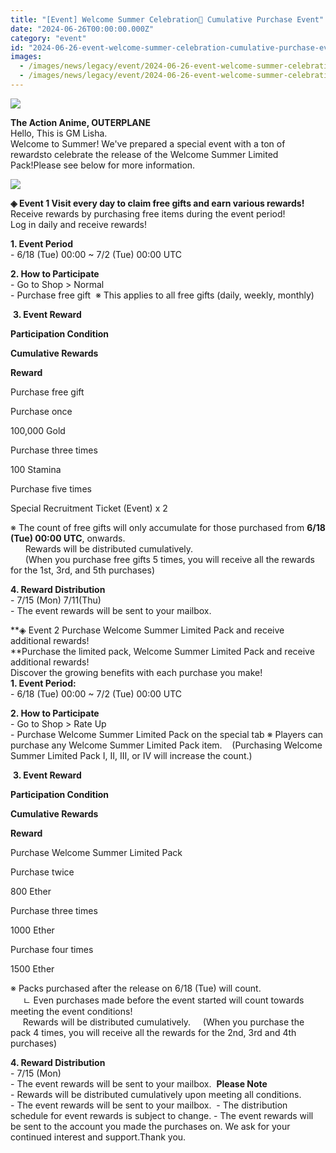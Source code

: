 ```yaml
---
title: "[Event] Welcome Summer Celebration🎀 Cumulative Purchase Event"
date: "2024-06-26T00:00:00.000Z"
category: "event"
id: "2024-06-26-event-welcome-summer-celebration-cumulative-purchase-event"
images:
  - /images/news/legacy/event/2024-06-26-event-welcome-summer-celebration-cumulative-purchase-event/656e7c92b0fd405d8a3e63a4957ade2f.webp
  - /images/news/legacy/event/2024-06-26-event-welcome-summer-celebration-cumulative-purchase-event/20f709ef0a314c8984a2f9eeb0bf61e3_002.webp
---
```


![](/images/news/legacy/event/2024-06-26-event-welcome-summer-celebration-cumulative-purchase-event/656e7c92b0fd405d8a3e63a4957ade2f.webp)  

**The Action Anime, OUTERPLANE**  
Hello, This is GM Lisha.  
Welcome to Summer! We've prepared a special event with a ton of rewardsto celebrate the release of the Welcome Summer Limited Pack!Please see below for more information.

![](/images/news/legacy/event/2024-06-26-event-welcome-summer-celebration-cumulative-purchase-event/20f709ef0a314c8984a2f9eeb0bf61e3_002.webp)  
  
**◈ Event 1 Visit every day to claim free gifts and earn various rewards!**  
Receive rewards by purchasing free items during the event period!  
Log in daily and receive rewards!

  
**1\. Event Period**  
\- 6/18 (Tue) 00:00 ~ 7/2 (Tue) 00:00 UTC  

  
**2\. How to Participate**  
\- Go to Shop > Normal  
\- Purchase free gift  ※ This applies to all free gifts (daily, weekly, monthly)

  
 **3. Event Reward**

**Participation Condition**

**Cumulative Rewards**

**Reward**

Purchase free gift

Purchase once

100,000 Gold

Purchase three times

100 Stamina

Purchase five times

Special Recruitment Ticket (Event) x 2

※ The count of free gifts will only accumulate for those purchased from **6/18 (Tue) 00:00 UTC**, onwards.  
      Rewards will be distributed cumulatively.  
      (When you purchase free gifts 5 times, you will receive all the rewards for the 1st, 3rd, and 5th purchases)

  
**4\. Reward Distribution**  
\- 7/15 (Mon) 7/11(Thu)  
\- The event rewards will be sent to your mailbox.

**◈ Event 2 Purchase Welcome Summer Limited Pack and receive additional rewards!  
**Purchase the limited pack, Welcome Summer Limited Pack and receive additional rewards!  
Discover the growing benefits with each purchase you make!  
**1\. Event Period:**  
\- 6/18 (Tue) 00:00 ~ 7/2 (Tue) 00:00 UTC  

  
**2\. How to Participate**  
\- Go to Shop > Rate Up  
\- Purchase Welcome Summer Limited Pack on the special tab ※ Players can purchase any Welcome Summer Limited Pack item.    (Purchasing Welcome Summer Limited Pack I, II, III, or IV will increase the count.)

  
 **3. Event Reward**

**Participation Condition**

**Cumulative Rewards**

**Reward**

Purchase Welcome Summer Limited Pack

Purchase twice

800 Ether

Purchase three times

1000 Ether

Purchase four times

1500 Ether

※ Packs purchased after the release on 6/18 (Tue) will count.  
     ㄴ Even purchases made before the event started will count towards meeting the event conditions!  
     Rewards will be distributed cumulatively.     (When you purchase the pack 4 times, you will receive all the rewards for the 2nd, 3rd and 4th purchases)

  
**4\. Reward Distribution**  
\- 7/15 (Mon)  
\- The event rewards will be sent to your mailbox.  **Please Note**  
\- Rewards will be distributed cumulatively upon meeting all conditions.  
\- The event rewards will be sent to your mailbox.  - The distribution schedule for event rewards is subject to change. - The event rewards will be sent to the account you made the purchases on. We ask for your continued interest and support.Thank you.
